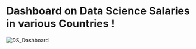 # Dashboard on Data Science Salaries in various Countries !
![DS_Dashboard](https://github.com/gouriram/Tableau_Dashboard/assets/111121699/5becda18-5c59-4514-bdfc-1ccc4d2269b0)
